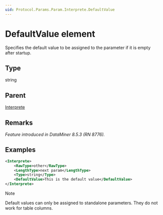 ```yaml
---
uid: Protocol.Params.Param.Interprete.DefaultValue
---
```


# DefaultValue element

Specifies the default value to be assigned to the parameter if it is empty after startup.

## Type

string

## Parent

[Interprete](xref:Protocol.Params.Param.Interprete)

## Remarks

*Feature introduced in DataMiner 8.5.3 (RN 8776).*

## Examples

```xml
<Interprete>
	<RawType>other</RawType>
	<LengthType>next param</LengthType>
	<Type>string</Type>
	<DefaultValue>This is the default value</DefaultValue>
</Interprete>
```
> [!NOTE]
> Default values can only be assigned to standalone parameters. They do not work for table columns.
